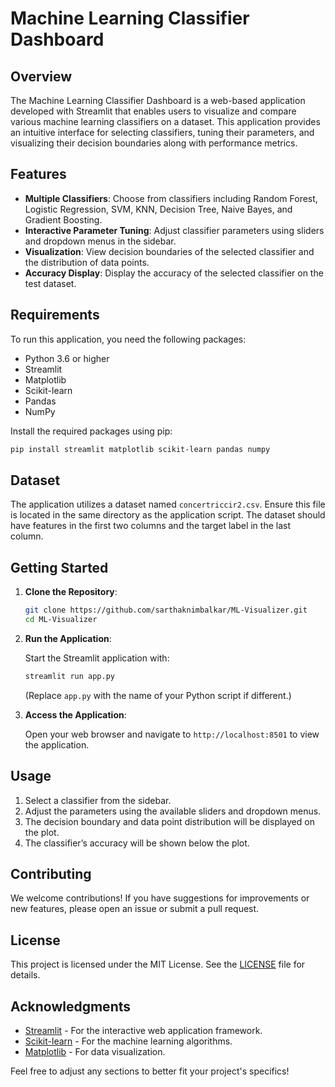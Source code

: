 # Machine Learning Classifier Dashboard

## Overview
The Machine Learning Classifier Dashboard is a web-based application developed with Streamlit that enables users to visualize and compare various machine learning classifiers on a dataset. This application provides an intuitive interface for selecting classifiers, tuning their parameters, and visualizing their decision boundaries along with performance metrics.

## Features
- **Multiple Classifiers**: Choose from classifiers including Random Forest, Logistic Regression, SVM, KNN, Decision Tree, Naive Bayes, and Gradient Boosting.
- **Interactive Parameter Tuning**: Adjust classifier parameters using sliders and dropdown menus in the sidebar.
- **Visualization**: View decision boundaries of the selected classifier and the distribution of data points.
- **Accuracy Display**: Display the accuracy of the selected classifier on the test dataset.

## Requirements
To run this application, you need the following packages:

- Python 3.6 or higher
- Streamlit
- Matplotlib
- Scikit-learn
- Pandas
- NumPy

Install the required packages using pip:

```bash
pip install streamlit matplotlib scikit-learn pandas numpy
```

## Dataset
The application utilizes a dataset named `concertriccir2.csv`. Ensure this file is located in the same directory as the application script. The dataset should have features in the first two columns and the target label in the last column.

## Getting Started

1. **Clone the Repository**:

   ```bash
   git clone https://github.com/sarthaknimbalkar/ML-Visualizer.git
   cd ML-Visualizer
   ```

2. **Run the Application**:

   Start the Streamlit application with:

   ```bash
   streamlit run app.py
   ```

   (Replace `app.py` with the name of your Python script if different.)

3. **Access the Application**:

   Open your web browser and navigate to `http://localhost:8501` to view the application.

## Usage

1. Select a classifier from the sidebar.
2. Adjust the parameters using the available sliders and dropdown menus.
3. The decision boundary and data point distribution will be displayed on the plot.
4. The classifier’s accuracy will be shown below the plot.

## Contributing
We welcome contributions! If you have suggestions for improvements or new features, please open an issue or submit a pull request.

## License
This project is licensed under the MIT License. See the [LICENSE](LICENSE) file for details.

## Acknowledgments
- [Streamlit](https://streamlit.io/) - For the interactive web application framework.
- [Scikit-learn](https://scikit-learn.org/stable/) - For the machine learning algorithms.
- [Matplotlib](https://matplotlib.org/) - For data visualization.

Feel free to adjust any sections to better fit your project's specifics!
